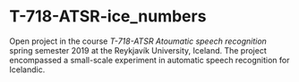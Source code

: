# T-718-ATSR-ice_numbers

Open project in the course *T-718-ATSR Atoumatic speech recognition* spring semester 2019 at the Reykjavík University, Iceland. The project encompassed a small-scale experiment in automatic speech recognition for Icelandic.
